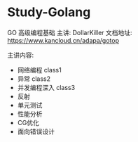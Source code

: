 # Study-Golang
GO 高级编程基础
主讲: DollarKiller
文档地址: https://www.kancloud.cn/adapa/gotop

主讲内容:
- 网络编程 class1
- 异常 class2
- 并发编程深入 class3
- 反射
- 单元测试
- 性能分析
- CG优化
- 面向错误设计
